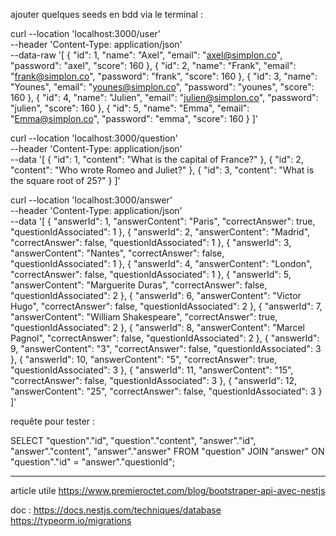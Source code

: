 ajouter quelques seeds en bdd
via le terminal :

curl --location 'localhost:3000/user' \
--header 'Content-Type: application/json' \
--data-raw '[
{
"id": 1,
"name": "Axel",
"email": "axel@simplon.co",
"password": "axel",
"score": 160
},
{
"id": 2,
"name": "Frank",
"email": "frank@simplon.co",
"password": "frank",
"score": 160
},
{
"id": 3,
"name": "Younes",
"email": "younes@simplon.co",
"password": "younes",
"score": 160
},
{
"id": 4,
"name": "Julien",
"email": "julien@simplon.co",
"password": "julien",
"score": 160
},
{
"id": 5,
"name": "Emma",
"email": "Emma@simplon.co",
"password": "emma",
"score": 160
}
]'

curl --location 'localhost:3000/question' \
--header 'Content-Type: application/json' \
--data '[
{
"id": 1,
"content": "What is the capital of France?"
},
{
"id": 2,
"content": "Who wrote Romeo and Juliet?"
},
{
"id": 3,
"content": "What is the square root of 25?"
}
]'

curl --location 'localhost:3000/answer' \
--header 'Content-Type: application/json' \
--data '[
{
"answerId": 1,
"answerContent": "Paris",
"correctAnswer": true,
"questionIdAssociated": 1
},
{
"answerId": 2,
"answerContent": "Madrid",
"correctAnswer": false,
"questionIdAssociated": 1
},
{
"answerId": 3,
"answerContent": "Nantes",
"correctAnswer": false,
"questionIdAssociated": 1
},
{
"answerId": 4,
"answerContent": "London",
"correctAnswer": false,
"questionIdAssociated": 1
},
{
"answerId": 5,
"answerContent": "Marguerite Duras",
"correctAnswer": false,
"questionIdAssociated": 2
},
{
"answerId": 6,
"answerContent": "Victor Hugo",
"correctAnswer": false,
"questionIdAssociated": 2
},
{
"answerId": 7,
"answerContent": "William Shakespeare",
"correctAnswer": true,
"questionIdAssociated": 2
},
{
"answerId": 8,
"answerContent": "Marcel Pagnol",
"correctAnswer": false,
"questionIdAssociated": 2
},
{
"answerId": 9,
"answerContent": "3",
"correctAnswer": false,
"questionIdAssociated": 3
},
{
"answerId": 10,
"answerContent": "5",
"correctAnswer": true,
"questionIdAssociated": 3
},
{
"answerId": 11,
"answerContent": "15",
"correctAnswer": false,
"questionIdAssociated": 3
},
{
"answerId": 12,
"answerContent": "25",
"correctAnswer": false,
"questionIdAssociated": 3
}
]'

requête pour tester :

SELECT
"question"."id",
"question"."content",
"answer"."id",
"answer"."content",
"answer"."answer"
FROM
"question"
JOIN
"answer" ON "question"."id" = "answer"."questionId";

---

article utile
https://www.premieroctet.com/blog/bootstraper-api-avec-nestjs

doc :
https://docs.nestjs.com/techniques/database
https://typeorm.io/migrations
